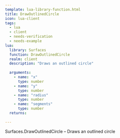 ```yaml
---
template: lua-library-function.html
title: DrawOutlinedCircle
icon: lua-client
tags:
  - lua
  - client
  - needs-verification
  - needs-example
lua:
  library: Surfaces
  function: DrawOutlinedCircle
  realm: client
  description: "Draws an outlined circle"
  
  arguments:
    - name: "x"
      type: number
    - name: "y"
      type: number
    - name: "radius"
      type: number
    - name: "segments"
      type: number
  returns:
    
---
```


<div class="lua__search__keywords">
Surfaces.DrawOutlinedCircle &#x2013; Draws an outlined circle
</div>
